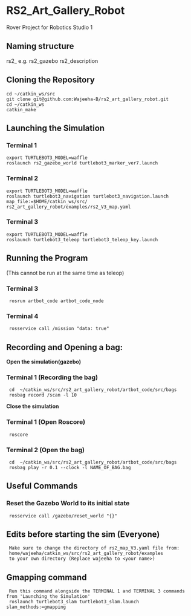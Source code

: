 # RS2_Art_Gallery_Robot
Rover Project for Robotics Studio 1
## Naming structure
rs2_<packagename>
e.g. rs2_gazebo
     rs2_description

## Cloning the Repository
    cd ~/catkin_ws/src
    git clone git@github.com:Wajeeha-B/rs2_art_gallery_robot.git
    cd ~/catkin_ws
    catkin_make

## Launching the Simulation
### Terminal 1
    export TURTLEBOT3_MODEL=waffle
    roslaunch rs2_gazebo_world turtlebot3_marker_ver7.launch

### Terminal 2
    export TURTLEBOT3_MODEL=waffle
    roslaunch turtlebot3_navigation turtlebot3_navigation.launch map_file:=$HOME/catkin_ws/src/     rs2_art_gallery_robot/examples/rs2_V3_map.yaml

### Terminal 3
    export TURTLEBOT3_MODEL=waffle
    roslaunch turtlebot3_teleop turtlebot3_teleop_key.launch

## Running the Program
(This cannot be run at the same time as teleop)
### Terminal 3
     rosrun artbot_code artbot_code_node

### Terminal 4
     rosservice call /mission "data: true"
     
## Recording and Opening a bag:
**Open the simulation(gazebo)**
### Terminal 1 (Recording the bag)
     cd  ~/catkin_ws/src/rs2_art_gallery_robot/artbot_code/src/bags
     rosbag record /scan -l 10
**Close the simulation**
### Terminal 1 (Open Roscore)
     roscore
     
### Terminal 2 (Open the bag)
     cd  ~/catkin_ws/src/rs2_art_gallery_robot/artbot_code/src/bags
     rosbag play -r 0.1 --clock -l NAME_OF_BAG.bag

## Useful Commands
### Reset the Gazebo World to its initial state
     rosservice call /gazebo/reset_world "{}"
     
## Edits before starting the sim (Everyone)
     Make sure to change the directory of rs2_map_V3.yaml file from:
     home/wajeeha/catkin_ws/src/rs2_art_gallery_robot/examples
     to your own directory (Replace wajeeha to <your name>)

## Gmapping command
     Run this command alongside the TERMINAL 1 and TERMINAL 3 commands from 'Launching the Simulation'
     roslaunch turtlebot3_slam turtlebot3_slam.launch slam_methods:=gmapping
